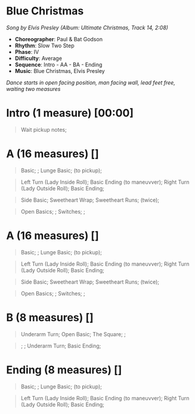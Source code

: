 # Blue Christmas
*Song by Elvis Presley (Album: Ultimate Christmas, Track 14, 2:08)*

* **Choreographer**: Paul & Bat Godson
* **Rhythm**: Slow Two Step
* **Phase**: IV
* **Difficulty**: Average
* **Sequence**: Intro - AA - BA - Ending
* **Music**: Blue Christmas, Elvis Presley

*Dance starts in open facing position, man facing wall, lead feet free, waiting two measures*

# Intro (1 measure) [00:00]

> Wait pickup notes;

# A (16 measures) []

> Basic; ; Lunge Basic; (to pickup);

> Left Turn (Lady Inside Roll); Basic Ending (to maneuvver); Right Turn (Lady Outside Roll); Basic Ending;

> Side Basic; Sweetheart Wrap; Sweetheart Runs; (twice);

> Open Basics; ; Switches; ;

# A (16 measures) []

> Basic; ; Lunge Basic; (to pickup);

> Left Turn (Lady Inside Roll); Basic Ending (to maneuvver); Right Turn (Lady Outside Roll); Basic Ending;

> Side Basic; Sweetheart Wrap; Sweetheart Runs; (twice);

> Open Basics; ; Switches; ;

# B (8 measures) []

> Underarm Turn; Open Basic; The Square; ;

> ; ; Underarm Turn; Basic Ending;

# Ending (8 measures) []

> Basic; ; Lunge Basic; (to pickup);

> Left Turn (Lady Inside Roll); Basic Ending (to maneuvver); Right Turn (Lady Outside Roll); Basic Ending;
